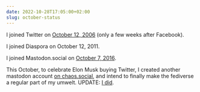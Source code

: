 ```yaml
---
date: 2022-10-28T17:05:00+02:00
slug: october-status
---
```


I joined Twitter on [October 12, 2006](https://twitter.com/gerwitz/status/42232) (only a few weeks after Facebook).

I joined Diaspora on October 12, 2011.

I joined Mastodon.social on [October 7, 2016](https://mastodon.social/@gerwitz/18375).

This October, to celebrate Elon Musk buying Twitter, I created another mastodon account [on chaos.social](https://chaos.social/@gerwitz/109246187540725240), and intend to finally make the fediverse a regular part of my umwelt. UPDATE: [I did](https://social.gerwitz.com/@hans/posts/APxTUMIiDbZrvG2S48).
